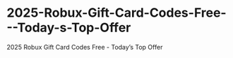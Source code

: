 # 2025-Robux-Gift-Card-Codes-Free---Today-s-Top-Offer
2025 Robux Gift Card Codes Free - Today’s Top Offer
